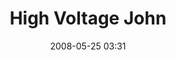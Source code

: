 ---
title: "High Voltage John"
date: 2008-05-25 03:31
location: Nicollet Island
picture: /assets/content/camera-roll/2008/05/2008-05-25-high-voltage-john/recon-3-025.jpg
thumbnail: /assets/content/camera-roll/2008/05/2008-05-25-high-voltage-john/recon-3-025-thumbnail.jpg
type: picture
tags:
  - photograph
  - John
  - high voltage
  - sign
  - Nicollet Island
  - Recon 3
---